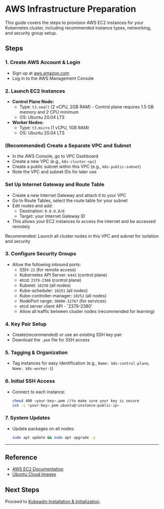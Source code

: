 # AWS Infrastructure Preparation

This guide covers the steps to provision AWS EC2 instances for your Kubernetes cluster, including recommended instance types, networking, and security group setup.

## Steps

### 1. Create AWS Account & Login
- Sign up at [aws.amazon.com](https://aws.amazon.com/)
- Log in to the AWS Management Console

### 2. Launch EC2 Instances
- **Control Plane Node:**
  - Type: `t3.small` (2 vCPU, 2GB RAM) - Control plane requires 1.5 GB memory and 2 CPU minimum
  - OS: Ubuntu 20.04 LTS
- **Worker Nodes:**
  - Type: `t3.micro` (1 vCPU, 1GB RAM)
  - OS: Ubuntu 20.04 LTS
### (Recommended) Create a Separate VPC and Subnet
- In the AWS Console, go to VPC Dashboard
- Create a new VPC (e.g., `k8s-cluster-vpc`)
- Create a public subnet within this VPC (e.g., `k8s-public-subnet`)
- Note the VPC and subnet IDs for later use

### Set Up Internet Gateway and Route Table
- Create a new Internet Gateway and attach it to your VPC
- Go to Route Tables, select the route table for your subnet
- Edit routes and add:
  - Destination: `0.0.0.0/0`
  - Target: your Internet Gateway ID
- This allows your EC2 instances to access the internet and be accessed remotely

Recommended: Launch all cluster nodes in this VPC and subnet for isolation and security

### 3. Configure Security Groups
- Allow the following inbound ports:
  - SSH: `22` (for remote access)
  - Kubernetes API Server: `6443` (control plane)
  - etcd: `2379-2380` (control plane)
  - Kubelet: `10250` (all nodes)
  - Kube-scheduler: `10251` (all nodes)
  - Kube-controller-manager: `10252` (all nodes)
  - NodePort range: `30000-32767` (for services)
  - etcd server client API - '2379-2380'
  - Allow all traffic between cluster nodes (recommended for learning)

### 4. Key Pair Setup
- Create(recommended) or use an existing SSH key pair
- Download the `.pem` file for SSH access

### 5. Tagging & Organization
- Tag instances for easy identification (e.g., `Name: k8s-control-plane`, `Name: k8s-worker-1`)

### 6. Initial SSH Access
- Connect to each instance:
  ```sh
  chmod 400 <your-key>.pem //to make sure your key is secure
  ssh -i <your-key>.pem ubuntu@<instance-public-ip>
  ```

### 7. System Updates
- Update packages on all nodes:
  ```sh
  sudo apt update && sudo apt upgrade -y
  ```

---

## Reference
- [AWS EC2 Documentation](https://docs.aws.amazon.com/ec2/)
- [Ubuntu Cloud Images](https://cloud-images.ubuntu.com/)

## Next Steps
Proceed to [Kubeadm Installation & Initialization](kubeadm-installation.md).
